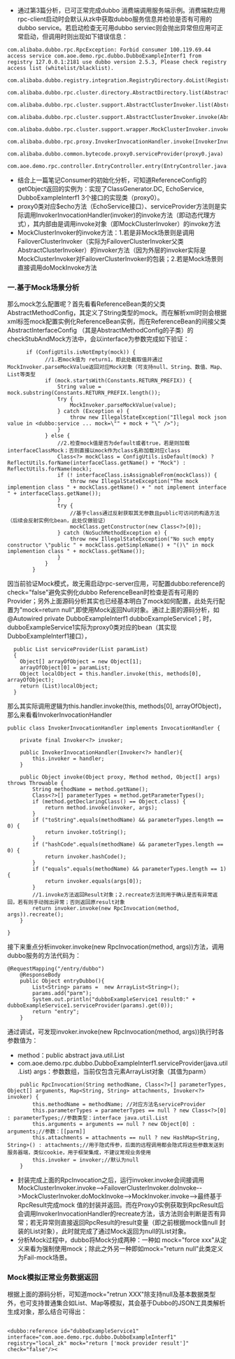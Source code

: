 - 通过第3篇分析，已可正常完成dubbo 消费端调用服务端示例。消费端默应用rpc-client启动时会默认从zk中获取dubbo服务信息并检验是否有可用的dubbo service。若启动检查无可用dubbo serviec则会抛出异常但应用可正常启动，但调用时则出现如下错误信息：
```
com.alibaba.dubbo.rpc.RpcException: Forbid consumer 100.119.69.44 access service com.aoe.demo.rpc.dubbo.DubboExampleInterf1 from registry 127.0.0.1:2181 use dubbo version 2.5.3, Please check registry access list (whitelist/blacklist).
	com.alibaba.dubbo.registry.integration.RegistryDirectory.doList(RegistryDirectory.java:579)
	com.alibaba.dubbo.rpc.cluster.directory.AbstractDirectory.list(AbstractDirectory.java:73)
	com.alibaba.dubbo.rpc.cluster.support.AbstractClusterInvoker.list(AbstractClusterInvoker.java:260)
	com.alibaba.dubbo.rpc.cluster.support.AbstractClusterInvoker.invoke(AbstractClusterInvoker.java:219)
	com.alibaba.dubbo.rpc.cluster.support.wrapper.MockClusterInvoker.invoke(MockClusterInvoker.java:72)
	com.alibaba.dubbo.rpc.proxy.InvokerInvocationHandler.invoke(InvokerInvocationHandler.java:52)
	com.alibaba.dubbo.common.bytecode.proxy0.serviceProvider(proxy0.java)
	com.aoe.demo.rpc.controller.EntryController.entry(EntryController.java:29)

```
- 结合上一篇笔记Consumer的初始化分析，可知道ReferenceConfig的getObject返回的实例为：实现了ClassGenerator.DC, EchoService, DubboExampleInterf1 3个接口的实现类（proxy0）。
- proxy0类对应$echo方法（EchoService接口）、serviceProvider方法则是实际调用InvokerInvocationHandler(invoker)的invoke方法（即动态代理方式），其内部由是调用invoke对象（即MockClusterInvoker）的invoke方法
- MockClusterInvoker的invoke方法：1.若是非Mock场景则是调用FailoverClusterInvoker（实际为FailoverClusterInvoker父类AbstractClusterInvoker）的invoker方法（因为外层的invoker实际是MockClusterInvoker对FailoverClusterInvoker的包装；2.若是Mock场景则直接调用doMockInvoke方法

### 一.基于Mock场景分析 
那么mock怎么配置呢？首先看看ReferenceBean类的父类AbstractMethodConfig，其定义了String类型的mock。而在解析xml时则会根据xml标签mock配置实例化ReferenceBean实例，而在ReferenceBean的间接父类 AbstractInterfaceConfig
（其是AbstractMethodConfig的子类）的checkStubAndMock方法中，会以interface为参数完成如下验证：
```languag
      if (ConfigUtils.isNotEmpty(mock)) {
            //1.若mock值为 return1，即此处截取值并通过MockInvoker.parseMockValue返回对应Mock对象（可支持null、String、数值、Map、List等类型
            if (mock.startsWith(Constants.RETURN_PREFIX)) {
                String value = mock.substring(Constants.RETURN_PREFIX.length());
                try {
                    MockInvoker.parseMockValue(value);
                } catch (Exception e) {
                    throw new IllegalStateException("Illegal mock json value in <dubbo:service ... mock=\"" + mock + "\" />");
                }
            } else {
                //2.检查mock值是否为default或者true，若是则加载interfaceClassMock；否则直接以mock作为class名称加载对应class
                Class<?> mockClass = ConfigUtils.isDefault(mock) ? ReflectUtils.forName(interfaceClass.getName() + "Mock") : ReflectUtils.forName(mock);
                if (! interfaceClass.isAssignableFrom(mockClass)) {
                    throw new IllegalStateException("The mock implemention class " + mockClass.getName() + " not implement interface " + interfaceClass.getName());
                }
                try {
                    //基于class通过反射获取其无参数且public可访问的构造方法（后续会反射实例化bean，此处仅做验证）
                    mockClass.getConstructor(new Class<?>[0]);
                } catch (NoSuchMethodException e) {
                    throw new IllegalStateException("No such empty constructor \"public " + mockClass.getSimpleName() + "()\" in mock implemention class " + mockClass.getName());
                }
            }
        }
```
因当前验证Mock模式，故无需启动rpc-server应用，可配置dubbo:reference的check="false"避免实例化dubbo ReferenceBean时检查是否有可用的Provider；另外上面源码分析其实也已经基本明白了mock如何配置，此处先行配置为"mock=return null",即使用Mock返回Null对象。通过上面的源码分析，如@Autowired private DubboExampleInterf1 dubboExampleService1；时，dubboExampleService1实际为proxy0类对应的bean（其实现DubboExampleInterf1接口），
```language
  public List serviceProvider(List paramList)
  {
    Object[] arrayOfObject = new Object[1];
    arrayOfObject[0] = paramList;
    Object localObject = this.handler.invoke(this, methods[0], arrayOfObject);
    return (List)localObject;
  }
```
那么其实际调用逻辑为this.handler.invoke(this, methods[0], arrayOfObject)，那么来看看InvokerInvocationHandler 
```language
public class InvokerInvocationHandler implements InvocationHandler {

    private final Invoker<?> invoker;
    
    public InvokerInvocationHandler(Invoker<?> handler){
        this.invoker = handler;
    }

    public Object invoke(Object proxy, Method method, Object[] args) throws Throwable {
        String methodName = method.getName();
        Class<?>[] parameterTypes = method.getParameterTypes();
        if (method.getDeclaringClass() == Object.class) {
            return method.invoke(invoker, args);
        }
        if ("toString".equals(methodName) && parameterTypes.length == 0) {
            return invoker.toString();
        }
        if ("hashCode".equals(methodName) && parameterTypes.length == 0) {
            return invoker.hashCode();
        }
        if ("equals".equals(methodName) && parameterTypes.length == 1) {
            return invoker.equals(args[0]);
        }
        //1.invoke方法返回Result对象；2.recreate方法则用于确认是否有异常返回，若有则手动抛出异常；否则返回原result对象
        return invoker.invoke(new RpcInvocation(method, args)).recreate();
    }

}
```
接下来重点分析invoker.invoke(new RpcInvocation(method, args))方法，调用dubbo服务的方法代码为：
```language
@RequestMapping("/entry/dubbo")
	@ResponseBody
	public Object entryDubbo(){
		List<String> params =  new ArrayList<String>();
		params.add("parm");
		System.out.println("dubboExampleService1 result0:" + dubboExampleService1.serviceProvider(params).get(0));
		return "entry";
	}
```
通过调试，可发现invoker.invoke(new RpcInvocation(method, args))执行时各参数值为：
  - method：public abstract java.util.List 
  - com.aoe.demo.rpc.dubbo.DubboExampleInterf1.serviceProvider(java.util.List)
args：参数数组，当前仅包含元素ArrayList对象（其值为parm）
```language
    public RpcInvocation(String methodName, Class<?>[] parameterTypes, Object[] arguments, Map<String, String> attachments, Invoker<?> invoker) {
        this.methodName = methodName; //对应方法名serviceProvider
        this.parameterTypes = parameterTypes == null ? new Class<?>[0] : parameterTypes;//参数类型：interface java.util.List
        this.arguments = arguments == null ? new Object[0] : arguments;//参数：[[parm]]
        this.attachments = attachments == null ? new HashMap<String, String>() : attachments;//用于隐式传参，后面的远程调用都会隐式将这些参数发送到服务器端，类似cookie，用于框架集成，不建议常规业务使用
        this.invoker = invoker;//默认为null
    }
```
- 封装完成上面的RpcInvocation之后，运行invoker.invoke会间接调用MockClusterInvoker.invoke-->FailoverClusterInvoker.doInvoke-->MockClusterInvoker.doMockInvoke-->MockInvoker.invoke-->最终基于
RpcResult完成mock 值的封装并返回。而在Proxy0实例获取到RpcResult后会调用InvokerInvocationHandler的recreate方法，该方法则会判断是否有异常；若无异常则直接返回RpcResult的result变量（即之前根据mock值null 封装的List对象），此时就完成了通过Mock返回为null的List对象。
- 分析Mock过程中，dubbo将Mock分成两种：一种如 mock="force xxx"从定义来看为强制使用mock；除此之外另一种即如mock="return null"此类定义为Fail-mock场景。

### Mock模拟正常业务数据返回
根据上面的源码分析，可知道mock="retrun XXX"除支持null及基本数据类型外，也可支持普通集合如List、Map等模拟，其会基于Dubbo的JSON工具类解析生成对象，那么结合可得出：
```language

```

	<dubbo:reference id="dubboExampleService1" interface="com.aoe.demo.rpc.dubbo.DubboExampleInterf1"  registry="local_zk" mock="return ['mock provider result']" check="false"/><
